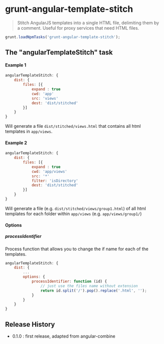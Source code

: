 # grunt-angular-template-stitch

> Stitch AngularJS templates into a single HTML file, delimiting them by a comment. Useful for proxy services that need HTML files.

```js
grunt.loadNpmTasks('grunt-angular-template-stitch');
```

## The "angularTemplateStitch" task

#### Example 1

```js
angularTemplateStitch: {
    dist: {
        files: [{
            expand : true
            cwd: 'app'
            src: 'views'
            dest: 'dist/stitched'
        }]
    }
}
```

Will generate a file `dist/stitched/views.html` that contains all html templates in `app/views`.

#### Example 2


```js
angularTemplateStitch: {
    dist: {
        files: [{
            expand : true
            cwd: 'app/views'
            src: '*'
            filter: 'isDirectory'
            dest: 'dist/stitched'
        }]
    }
}
```

Will generate a file (e.g. `dist/stitched/views/group1.html`) of all html templates for each folder within `app/views` (e.g. `app/views/group1/`)


#### Options

##### processIdentifier

Process function that allows you to change the if name for each of the templates.

```js
angularTemplateStitch: {
    dist: {
        ...
        options: {
            processIdentifier: function (id) {
                // just use the files name without extension
                return id.split('/').pop().replace('.html', '');
            }
        }
    }
}
```

## Release History

- 0.1.0 : first release, adapted from angular-combine
